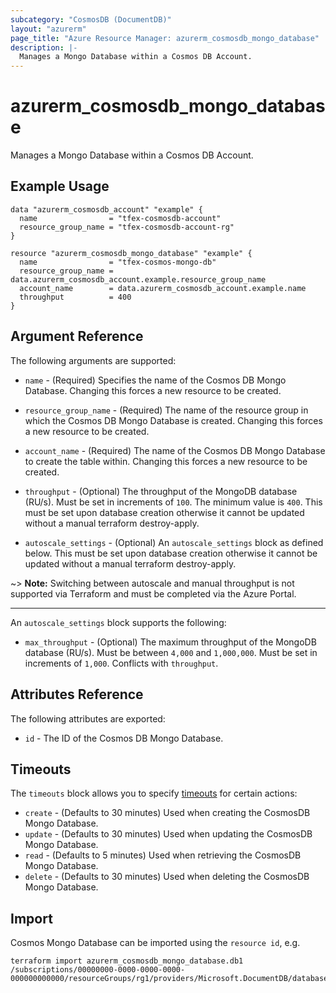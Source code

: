 ```yaml
---
subcategory: "CosmosDB (DocumentDB)"
layout: "azurerm"
page_title: "Azure Resource Manager: azurerm_cosmosdb_mongo_database"
description: |-
  Manages a Mongo Database within a Cosmos DB Account.
---
```


# azurerm_cosmosdb_mongo_database

Manages a Mongo Database within a Cosmos DB Account.

## Example Usage

```hcl
data "azurerm_cosmosdb_account" "example" {
  name                = "tfex-cosmosdb-account"
  resource_group_name = "tfex-cosmosdb-account-rg"
}

resource "azurerm_cosmosdb_mongo_database" "example" {
  name                = "tfex-cosmos-mongo-db"
  resource_group_name = data.azurerm_cosmosdb_account.example.resource_group_name
  account_name        = data.azurerm_cosmosdb_account.example.name
  throughput          = 400
}
```

## Argument Reference

The following arguments are supported:

* `name` - (Required) Specifies the name of the Cosmos DB Mongo Database. Changing this forces a new resource to be created.

* `resource_group_name` - (Required) The name of the resource group in which the Cosmos DB Mongo Database is created. Changing this forces a new resource to be created.

* `account_name` - (Required) The name of the Cosmos DB Mongo Database to create the table within. Changing this forces a new resource to be created.

* `throughput` - (Optional) The throughput of the MongoDB database (RU/s). Must be set in increments of `100`. The minimum value is `400`. This must be set upon database creation otherwise it cannot be updated without a manual terraform destroy-apply.

* `autoscale_settings` - (Optional) An `autoscale_settings` block as defined below. This must be set upon database creation otherwise it cannot be updated without a manual terraform destroy-apply.

~> **Note:** Switching between autoscale and manual throughput is not supported via Terraform and must be completed via the Azure Portal. 

---

An `autoscale_settings` block supports the following:

* `max_throughput` - (Optional) The maximum throughput of the MongoDB database (RU/s). Must be between `4,000` and `1,000,000`. Must be set in increments of `1,000`. Conflicts with `throughput`.

## Attributes Reference

The following attributes are exported:

* `id` - The ID of the Cosmos DB Mongo Database.

## Timeouts

The `timeouts` block allows you to specify [timeouts](https://www.terraform.io/docs/configuration/resources.html#timeouts) for certain actions:

* `create` - (Defaults to 30 minutes) Used when creating the CosmosDB Mongo Database.
* `update` - (Defaults to 30 minutes) Used when updating the CosmosDB Mongo Database.
* `read` - (Defaults to 5 minutes) Used when retrieving the CosmosDB Mongo Database.
* `delete` - (Defaults to 30 minutes) Used when deleting the CosmosDB Mongo Database.

## Import

Cosmos Mongo Database can be imported using the `resource id`, e.g.

```shell
terraform import azurerm_cosmosdb_mongo_database.db1 /subscriptions/00000000-0000-0000-0000-000000000000/resourceGroups/rg1/providers/Microsoft.DocumentDB/databaseAccounts/account1/mongodbDatabases/db1
```
